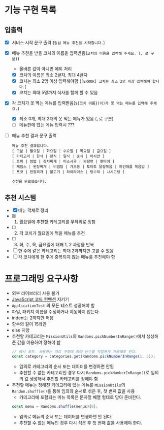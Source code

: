 # 기능 구현 목록

## 입출력

- [x] 서비스 시작 문구 출력 (`점심 메뉴 추천을 시작합니다.`)
- [x] 메뉴 추천을 받을 코치의 이름을 입력받음(`코치의 이름을 입력해 주세요. (, 로 구분)`)
  - 올바른 값이 아니면 예외 처리
  - [x] 코치의 이름은 최소 2글자, 최대 4글자
  - [x] 코치는 최소 2명 이상 입력해야함 (`[ERROR] 코치는 최소 2명 이상 입력해야 합니다.`)
  - [x] 코치는 최대 5명까지 식사를 함께 할 수 있음
- [x] 각 코치가 못 먹는 메뉴를 입력받음(`${코치 이름}(이)가 못 먹는 메뉴를 입력해 주세요.`)
  - [x] 최소 0개, 최대 2개의 못 먹는 메뉴가 있음 (`,`로 구분)
  - [ ] 메뉴판에 없는 메뉴 입력시 ???
- [ ] 메뉴 추천 결과 문구 출력

  ```
  메뉴 추천 결과입니다.
  [ 구분 | 월요일 | 화요일 | 수요일 | 목요일 | 금요일 ]
  [ 카테고리 | 한식 | 한식 | 일식 | 중식 | 아시안 ]
  [ 토미 | 쌈밥 | 김치찌개 | 미소시루 | 짜장면 | 팟타이 ]
  [ 제임스 | 된장찌개 | 비빔밥 | 가츠동 | 토마토 달걀볶음 | 파인애플 볶음밥 ]
  [ 포코 | 된장찌개 | 불고기 | 하이라이스 | 탕수육 | 나시고렝 ]

  추천을 완료했습니다.
  ```

## 추천 시스템

- [x] 메뉴 객체로 정리
- [x] 1. 월요일에 추천할 카테고리를 무작위로 정함
- [ ] 2. 각 코치가 월요일에 먹을 메뉴를 추천
- [ ] 3. 화, 수, 목, 금요일에 대해 1, 2 과정을 반복
- [ ] 한 주에 같은 카테고리는 최대 2회까지만 고를 수 있음
- [ ] 각 코치에게 한 주에 중복되지 않는 메뉴를 추천해야 함

# 프로그래밍 요구사항

- 외부 라이브러리 사용 불가
- [JavaScript 코드 컨벤션](https://github.com/woowacourse/woowacourse-docs/tree/main/styleguide/javascript) 지키기
- `ApplicationTest` 의 모든 테스트 성공해야 함
- 파일, 패키지 이름을 수정하거나 이동하지 않는다.
- indent는 2까지만 허용
- 함수의 길이 15라인
- else 지양
- 추천할 카테고리는 `MissionUtils`의 `Randoms.pickNumberInRange()`에서 생성해준 값을 이용하여 정해야 함
  ```js
  // 예시 코드. 사용하는 자료 구조에 따라 난수를 적절하게 가공해도 된다.
  const category = categories.get(Randoms.pickNumberInRange(1, 5));
  ```
  - 임의로 카테고리의 순서 또는 데이터를 변경하면 안됨
  - 추천할 수 없는 카테고리인 경우 다시 `Randoms.pickNumberInRange()`로 임의의 값 생성해서 추천할 카테고리를 정해야 함
- 추천할 메뉴는 정해진 카테고리에 있는 메뉴를 `MissionUtils`의 `Random.shuffle()`을 통해 임의의 순서로 섞은 후, 첫 번째 값을 사용
  - 카테고리에 포함되는 메뉴 목록은 문자열 배열 형태로 담아 준비한다.
  ```js
  const menu = Randoms.shuffle(menus)[0];
  ```
  - 임의로 메뉴의 순서 또는 데이터를 변경하면 안 된다.
  - 추천할 수 없는 메뉴인 경우 다시 섞은 후 첫 번째 값을 사용해야 한다.
